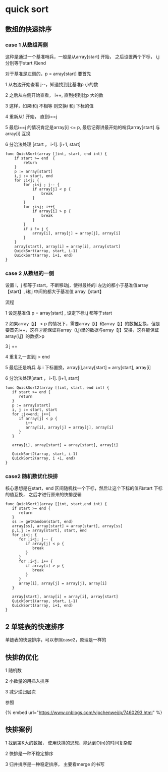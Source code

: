# quick sort

##  数组的快速排序

### case 1 从数组两侧

这种是通过一个基准哨兵，一般是从array\[start\] 开始， 之后设置两个下标， i,j 分别等于start 和end

对于基准是左侧的，p = array\[start\] 要首先

1  从右边开始查看 j--，知道找到比基准p 小的数

2 之后从左侧开始查看， i++, 直到找到比p 大的数

3  这样，如果i和j 不相等 则交换i 和j 下标的值

4 重新从1 开始， 直到i==j

5 最后i==j 的情况肯定是array\[i\] &lt;= p, 最后记得讲最开始的哨兵array\[start\] 与array\[i\] 互换

6 分治法处理 \[start ， i-1\].  \[i+1, start\]

```text
func QuickSort(array []int, start, end int) {
	if start >= end  {
		return
	}
	p := array[start]
	i,j := start, end
	for ;i<j; {
		for ;i<j ; j-- {
			if array[j] < p {
				break
			}
		}
		for ;i<j; i++{
			if array[i] > p {
				break
			}
		}
		if i != j {
			array[i], array[j] = array[j], array[i]
		}
	}
	array[start], array[i] = array[i], array[start]
	QuickSort(array, start, i-1)
	QuickSort(array, i+1, end)
}
```



### case 2 从数组的一侧

设置 i，j 都等于start，不断移动j，使得最终的i 左边的都小于基准值array【start】, i和j 中间的都大于基准值 array【start】

流程

1 设定基准值 p = array\[start\] , 设定下标i,j 都等于start

2 如果array【j】 &lt; p 的情况下，需要array【i】和array【j】的数据互换，但是要首先i++，这样才能保证将array（i,j\)里的数据与array【j】交换，这样能保证array\(i,j】的数据&gt;p

3 j ++

4 重复2,一直到j &gt; end

5 最后还是哨兵 与 i 下标置换，array\[i\],array\[start\] = arry\[start\], array\[i\]

6 分治法处理\[start ， i-1\].  \[i+1, start\]

```text
func QuickSort2(array []int, start, end int) {
   if start >= end {
      return
   }
   p := array[start]
   i, j := start, start
   for ;j<=end; j++{
      if array[j] < p {
         i++
         array[i], array[j] = array[j], array[i]
      }
   }

   array[i], array[start] = array[start], array[i]

   QuickSort2(array, start, i-1)
   QuickSort2(array, i +1, end)
}
```

 

### case2 随机数优化快排

核心思想是在start，end 区间随机找一个下标，然后让这个下标的值和start 下标的值互换， 之后才进行原来的快排逻辑

```text
func QuickSort1(array []int, start,end int) {
   if start >= end {
      return
   }
   ss := getRandom(start, end)
   array[ss], array[start] = array[start], array[ss]
   p,i,j := array[start], start, end
   for ;i<j; {
      for ;i<j; j-- {
         if array[j] < p {
            break
         }
      }
      for ;i<j; i++ {
         if array[i] > p {
            break
         }
      }
      array[i], array[j] = array[j], array[i]
   }

   array[start], array[i] = array[i], array[start]
   QuickSort1(array, start, i-1)
   QuickSort1(array, i+1, end)
}
```

 



## 2 单链表的快速排序

单链表的快速排序，可以参照case2，原理是一样的



## 快排的优化

1 随机数

2 小数量的用插入排序

3 减少递归层次

参照

{% embed url="https://www.cnblogs.com/vipchenwei/p/7460293.html" %}

## 快排案例

1 找到第K大的数据， 使用快排的思想，能达到O\(n\)的时间复杂度

2 快排是一种不稳定排序

3 归并排序是一种稳定排序， 主要看merge 的书写



